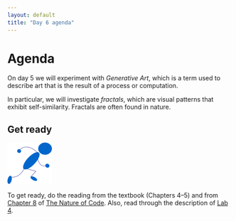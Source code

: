 ```yaml
---
layout: default
title: "Day 6 agenda"
---
```


# Agenda

On day 5 we will experiment with *Generative Art*, which is a term used to describe art that is the result of a process or computation.

In particular, we will investigate *fractals*, which are visual patterns that exhibit self-similarity.  Fractals are often found in nature.

## Get ready

<img class="parimg" alt="Get ready" src="img/getready.png">

To get ready, do the reading from the textbook (Chapters 4&ndash;5) and from [Chapter 8](http://natureofcode.com/book/chapter-8-fractals/) of [The Nature of Code](http://natureofcode.com/).  Also, read through the description of [Lab 4](../labs/lab04.html).

<div style="clear: both;"></div>
